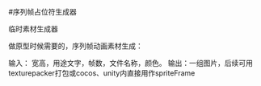 #序列帧占位符生成器

临时素材生成器

做原型时候需要的，序列帧动画素材生成：

输入： 宽高，用途文字，帧数，文件名称，颜色。
输出：一组图片，后续可用texturepacker打包或cocos、unity内直接用作spriteFrame